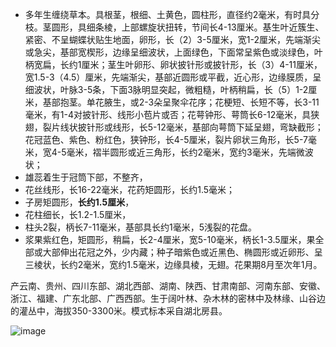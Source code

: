 * 多年生缠绕草本。具根茎，根细、土黄色，圆柱形，直径约2毫米，有时具分枝。茎圆形，具细条棱，上部螺旋状扭转，节间长4-13厘米。基生叶近簇生、紧密、不呈蝴蝶状贴生地面，卵形，长（2）3-5厘米，宽1-2厘米，先端渐尖或急尖，基部宽楔形，边缘呈细波状，上面绿色，下面常呈紫色或淡绿色，叶柄宽扁，长约1厘米；茎生叶卵形、卵状披针形或披针形，长（3）4-11厘米，宽1.5-3（4.5）厘米，先端渐尖，基部近圆形或平截，近心形，边缘膜质，呈细波状，叶脉3-5条，下面3脉明显突起，微粗糙，叶柄稍扁，长（5）1-2厘米，基部抱茎。单花腋生，或2-3朵呈聚伞花序；花梗短、长短不等，长3-11毫米，有1-4对披针形、线形小苞片或否；花萼钟形、萼筒长6-12毫米，具狭翅，裂片线状披针形或线形，长5-12毫米，基部向萼筒下延呈翅，弯缺截形；花冠蓝色、紫色、粉红色，狭钟形，长4-5厘米，裂片卵状三角形，长5-7毫米，宽4-5毫米，褶半圆形或近三角形，长约2毫米，宽约3毫米，先端微波状；
* 雄蕊着生于冠筒下部，不整齐，
* 花丝线形，长16-22毫米，花药矩圆形，长约1.5毫米；
* 子房矩圆形，**长约1.5厘米**，
* 花柱细长，长1.2-1.5厘米，
* 柱头2裂，柄长7-11毫米，基部具长约1毫米，5浅裂的花盘。
* 浆果紫红色，矩圆形，稍扁，长2-4厘米，宽5-10毫米，柄长1-3.5厘米，果全部或大部伸出花冠之外，少内藏；种子暗紫色或近黑色、椭圆形或近卵形、呈三棱状，长约2毫米，宽约1.5毫米，边缘具棱，无翅。花果期8月至次年1月。

产云南、贵州、四川东部、湖北西部、湖南、陕西、甘肃南部、河南东部、安徽、浙江、福建、广东北部、广西西部。生于阔叶林、杂木林的密林中及林缘、山谷边的灌丛中，海拔350-3300米。模式标本采自湖北房县。

![image](https://user-images.githubusercontent.com/75465037/103900976-769b4000-5133-11eb-9d34-fb82ee669e9f.png)

